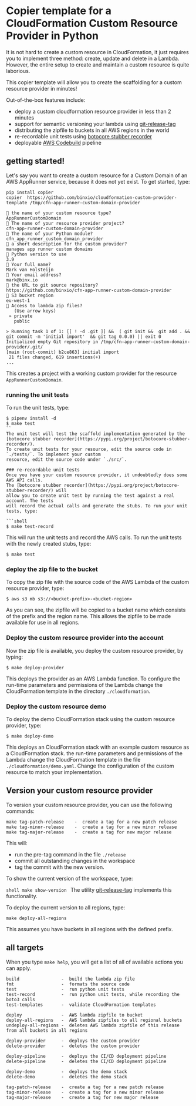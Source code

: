 Copier template for a CloudFormation Custom Resource Provider in Python
==============================================================
It is not hard to create a custom resource in CloudFormation, it just requires you
to implement three method: create, update and delete in a Lambda. However,
the entire setup to create and maintain a custom resource is quite laborious.

This copier template will allow you to create the scaffolding for a custom
resource provider in minutes!

Out-of-the-box features include:
- deploy a custom cloudformation resource provider in less than 2 minutes
- support for semantic versioning your lambda using [git-release-tag](https://github.com/binxio/git-release-tag)
- distributing the zipfile to buckets in all AWS regions in the world
- re-recordable unit tests using [botocore stubber recorder](https://pypi.org/project/botocore-stubber-recorder/)
- deployable [AWS Codebuild](https://aws.amazon.com/codebuild/) pipeline

## getting started!
Let's say you want to create a custom resource for a Custom Domain of an AWS AppRunner service,
because it does not yet exist. To get started, type:

```shell
pip install copier
copier  https://github.com/binxio/cloudformation-custom-provider-template /tmp/cfn-app-runner-custom-domain-provider

🎤 the name of your custom resource type?
AppRunnerCustomDomain
🎤 The name of your resource provider project?
cfn-app-runner-custom-domain-provider
🎤 The name of your Python module?
cfn_app_runner_custom_domain_provider
🎤 a short description for the custom provider?
manages app runner custom domains
🎤 Python version to use
3.9
🎤 Your full name?
Mark van Holsteijn
🎤 Your email address?
mark@binx.io
🎤 the URL to git source repository?
https://github.com/binxio/cfn-app-runner-custom-domain-provider
🎤 S3 bucket region
eu-west-1
🎤 Access to lambda zip files?
   (Use arrow keys)
 » private
   public

> Running task 1 of 1: [[ ! -d .git ]] &&  ( git init &&  git add . &&  git commit -m 'initial import'  && git tag 0.0.0) || exit 0
Initialized empty Git repository in /tmp/cfn-app-runner-custom-domain-provider/.git/
[main (root-commit) b2ce863] initial import
 21 files changed, 619 insertions(+)
...
````
This creates a project with a working custom provider for the resource `AppRunnerCustomDomain`.

### running the unit tests
To run the unit tests, type:
```shell
$ pipenv install -d
$ make test
``
The unit test will test the scaffold implementation generated by the [botocore stubber recorder](https://pypi.org/project/botocore-stubber-recorder/).
To create unit tests for your resource, edit the source code in `./tests/`. To implement your custom
resource, edit the source code under `./src/`.

### re-recordable unit tests
Once you have your custom resource provider, it undoubtedly does some AWS API calls.
The [botocore stubber recorder](https://pypi.org/project/botocore-stubber-recorder/) will
allow you to create unit test by running the test against a real account. The tests
will record the actual calls and generate the stubs. To run your unit tests, type:

```shell
$ make test-record
```
This will run the unit tests and record the AWS calls. To run the unit tests with the
newly created stubs, type:

```shell
$ make test
```


### deploy the zip file to the bucket
To copy the zip file with the source code of the AWS Lambda of the custom resource provider, type:
```shell
$ aws s3 mb s3://<bucket-prefix>-<bucket-region>
```
As you can see, the zipfile will be copied to a bucket name which consists of the prefix
and the region name.  This allows the zipfile to be made available for use in
all regions.

### Deploy the custom resource provider into the account
Now the zip file is available, you deploy the custom resource provider, by typing:
```shell
$ make deploy-provider
```
This deploys the provider as an AWS Lambda function. To configure
the run-time parameters and permissions of the Lambda change the CloudFormation
template in the directory `./cloudformation`.

### Deploy the custom resource demo
To deploy the demo CloudFormation stack using the custom resource provider, type:
```shell
$ make deploy-demo
```
This deploys an CloudFormation stack with an example custom resource as a CloudFormation stack.
the run-time parameters and permissions of the Lambda change the CloudFormation
template in the file `./cloudformation/demo.yaml`. Change the configuration of the custom
resource to match your implementation.


## Version your custom resource provider
To version your custom resource provider, you can use the following commands:

```text
make tag-patch-release    -  create a tag for a new patch release
make tag-minor-release    -  create a tag for a new minor release
make tag-major-release    -  create a tag for new major release
```

This will:
- run the pre-tag command in the file `./release`
- commit all outstanding changes in the workspace
- tag the commit with the new version.

To show the current version of the workspace, type:

``shell
make show-version
``
The utility [git-release-tag](https://github.com/binxio/git-release-tag)
implements this functionality.

To deploy the current version to all regions, type:

```shell
make deploy-all-regions
```
This assumes you have buckets in all regions with the defined prefix.


## all targets
When you type `make help`, you will get a list of all of available actions you can apply.

```text
build                -  build the lambda zip file
fmt                  -  formats the source code
test                 -  run python unit tests
test-record          -  run python unit tests, while recording the boto3 calls
test-templates       -  validate CloudFormation templates

deploy               -  AWS lambda zipfile to bucket
deploy-all-regions   -  AWS lambda zipfiles to all regional buckets
undeploy-all-regions -  deletes AWS lambda zipfile of this release from all buckets in all regions

deploy-provider      -  deploys the custom provider
delete-provider      -  deletes the custom provider

deploy-pipeline      -  deploys the CI/CD deployment pipeline
delete-pipeline      -  deletes the CI/CD deployment pipeline

deploy-demo          -  deploys the demo stack
delete-demo          -  deletes the demo stack

tag-patch-release    -  create a tag for a new patch release
tag-minor-release    -  create a tag for a new minor release
tag-major-release    -  create a tag for new major release
```

